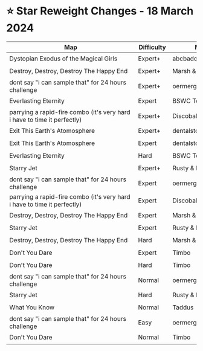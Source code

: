 # ⭐ Star Reweight Changes - 18 March 2024

| <div style="width:325px">Map</div> | <div style="width:75px">Difficulty</div> | <div style="width:200px">Mapper(s)</div> | <div style="width:175px">Star Rating Change</div> |
|-----|------------|-----------|---------------------------------------------------|
| Dystopian Exodus of the Magical Girls | Expert+ | abcbadq | ⭐ 12.96 → ⭐ 12.99 |
| Destroy, Destroy, Destroy The Happy End | Expert+ | Marsh & Gabriel | ⭐ 11.33 → ⭐ 11.08 |
| dont say "i can sample that" for 24 hours challenge | Expert+ | oermergeesh | ⭐ 10.84 → ⭐ 10.71 |
| Everlasting Eternity | Expert | BSWC Team | ⭐ 10.48 → ⭐ 11.17 |
| parrying a rapid-fire combo (it's very hard i have to time it perfectly) | Expert+ | DiscobaIIerz | ⭐ 10.46 → ⭐ 10.26 |
| Exit This Earth's Atomosphere | Expert+ | dentalstonk | ⭐ 10.23 → ⭐ 10.8 |
| Exit This Earth's Atomosphere | Expert | dentalstonk | ⭐ 8.69 → ⭐ 7.19 |
| Everlasting Eternity | Hard | BSWC Team | ⭐ 8.23 → ⭐ 8.57 |
| Starry Jet | Expert+ | Rusty & Elecast | ⭐ 8.18 → ⭐ 8.2 |
| dont say "i can sample that" for 24 hours challenge | Expert | oermergeesh | ⭐ 8.1 → ⭐ 8.96 |
| parrying a rapid-fire combo (it's very hard i have to time it perfectly) | Expert | DiscobaIIerz | ⭐ 7.49 → ⭐ 6.78 |
| Destroy, Destroy, Destroy The Happy End | Expert | Marsh & Gabriel | ⭐ 7.31 → ⭐ 7.26 |
| Starry Jet | Expert | Rusty & Elecast | ⭐ 5.96 → ⭐ 5.99 |
| Destroy, Destroy, Destroy The Happy End | Hard | Marsh & Gabriel | ⭐ 5.28 → ⭐ 5.59 |
| Don't You Dare | Expert | Timbo | ⭐ 4.99 → ⭐ 4.88 |
| Don't You Dare | Hard | Timbo | ⭐ 4.8 → ⭐ 4.27 |
| dont say "i can sample that" for 24 hours challenge | Normal | oermergeesh | ⭐ 4.79 → ⭐ 4.69 |
| Starry Jet | Hard | Rusty & Elecast | ⭐ 3.81 → ⭐ 3.96 |
| What You Know | Normal | Taddus | ⭐ 3.76 → ⭐ 3.86 |
| dont say "i can sample that" for 24 hours challenge | Easy | oermergeesh | ⭐ 3.37 → ⭐ 4.37 |
| Don't You Dare | Normal | Timbo | ⭐ 3.1 → ⭐ 3.56 |